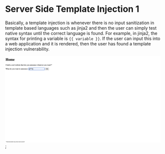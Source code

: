 # Server Side Template Injection 1

Basically, a template injection is whenever there is no input sanitization in template based languages such as jinja2 and then the user can simply test native syntax until the correct language is found. For example, in jinja2, the syntax for printing a variable is `{{ variable }}`. If the user can input this into a web application and it is rendered, then the user has found a template injection vulnerability.

![pic](SSTI1_home_screen.png);
